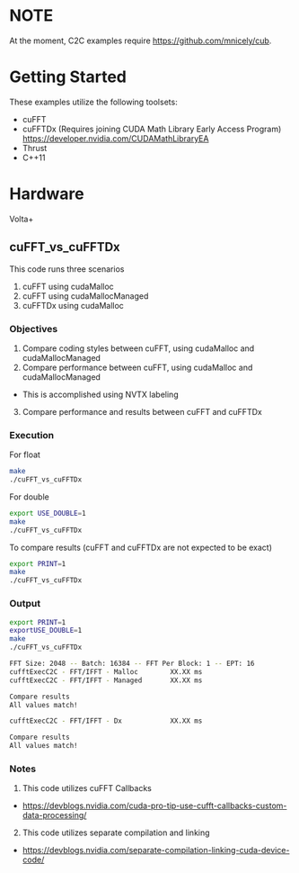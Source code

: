 # NOTE
At the moment, C2C examples require https://github.com/mnicely/cub.

# Getting Started
These examples utilize the following toolsets:
* cuFFT
* cuFFTDx (Requires joining CUDA Math Library Early Access Program) https://developer.nvidia.com/CUDAMathLibraryEA
* Thrust
* C++11

# Hardware
Volta+

## cuFFT_vs_cuFFTDx

This code runs three scenarios
1. cuFFT using cudaMalloc
2. cuFFT using cudaMallocManaged
3. cuFFTDx using cudaMalloc

### Objectives
1. Compare coding styles between cuFFT, using cudaMalloc and cudaMallocManaged
2. Compare performance between cuFFT, using cudaMalloc and cudaMallocManaged
- This is accomplished using NVTX labeling
3. Compare performance and results between cuFFT and cuFFTDx

### Execution
For float
```bash
make
./cuFFT_vs_cuFFTDx
```

For double
```bash
export USE_DOUBLE=1
make
./cuFFT_vs_cuFFTDx
```

To compare results (cuFFT and cuFFTDx are not expected to be exact)
```bash
export PRINT=1
make
./cuFFT_vs_cuFFTDx
```

### Output
```bash
export PRINT=1
exportUSE_DOUBLE=1
make
./cuFFT_vs_cuFFTDx

FFT Size: 2048 -- Batch: 16384 -- FFT Per Block: 1 -- EPT: 16
cufftExecC2C - FFT/IFFT - Malloc        XX.XX ms
cufftExecC2C - FFT/IFFT - Managed       XX.XX ms

Compare results
All values match!

cufftExecC2C - FFT/IFFT - Dx            XX.XX ms

Compare results
All values match!
```

### Notes
1. This code utilizes cuFFT Callbacks
- https://devblogs.nvidia.com/cuda-pro-tip-use-cufft-callbacks-custom-data-processing/
2. This code utilizes separate compilation and linking
- https://devblogs.nvidia.com/separate-compilation-linking-cuda-device-code/
